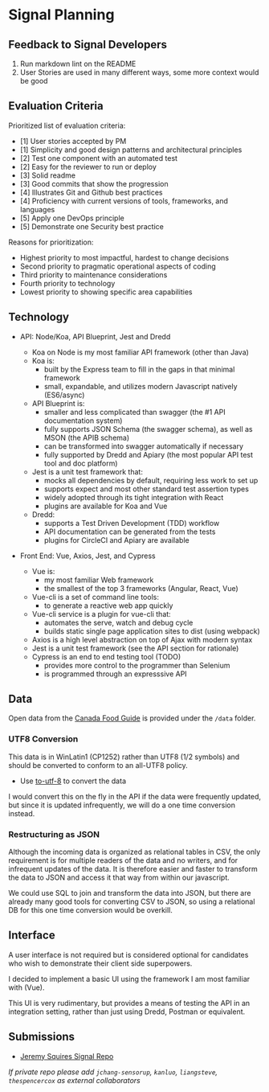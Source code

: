 # Signal Planning

## Feedback to Signal Developers

1. Run markdown lint on the README
2. User Stories are used in many different ways, some more context would be good

## Evaluation Criteria

Prioritized list of evaluation criteria:

- [1] User stories accepted by PM
- [1] Simplicity and good design patterns and architectural principles
- [2] Test one component with an automated test
- [2] Easy for the reviewer to run or deploy
- [3] Solid readme
- [3] Good commits that show the progression
- [4] Illustrates Git and Github best practices
- [4] Proficiency with current versions of tools, frameworks, and languages
- [5] Apply one DevOps principle
- [5] Demonstrate one Security best practice

Reasons for prioritization:

- Highest priority to most impactful, hardest to change decisions
- Second priority to pragmatic operational aspects of coding
- Third priority to maintenance considerations
- Fourth priority to technology
- Lowest priority to showing specific area capabilities

## Technology

- API: Node/Koa, API Blueprint, Jest and Dredd
    - Koa on Node is my most familiar API framework (other than Java)
    - Koa is:
        - built by the Express team to fill in the gaps in that minimal framework
        - small, expandable, and utilizes modern Javascript natively (ES6/async)
    - API Blueprint is:
        - smaller and less complicated than swagger (the #1 API documentation system)
        - fully supports JSON Schema (the swagger schema), as well as MSON (the APIB schema)
        - can be transformed into swagger automatically if necessary
        - fully supported by Dredd and Apiary (the most popular API test tool and doc platform)
    - Jest is a unit test framework that:
        - mocks all dependencies by default, requiring less work to set up
        - supports expect and most other standard test assertion types
        - widely adopted through its tight integration with React
        - plugins are available for Koa and Vue
    - Dredd:
        - supports a Test Driven Development (TDD) workflow
        - API documentation can be generated from the tests
        - plugins for CircleCI and Apiary are available

- Front End: Vue, Axios, Jest, and Cypress
    - Vue is:
        - my most familiar Web framework
        - the smallest of the top 3 frameworks (Angular, React, Vue)
    - Vue-cli is a set of command line tools:
        - to generate a reactive web app quickly
    - Vue-cli service is a plugin for vue-cli that:
        - automates the serve, watch and debug cycle
        - builds static single page application sites to dist (using webpack)
    - Axios is a high level abstraction on top of Ajax with modern syntax
    - Jest is a unit test framework (see the API section for rationale)
    - Cypress is an end to end testing tool (TODO)
        - provides more control to the programmer than Selenium
        - is programmed through an expresssive API

## Data

Open data from the [Canada Food Guide](https://open.canada.ca/data/en/dataset/e5f4a98e-0ccf-4e5e-9912-d308b46c5a7f) is provided under the `/data` folder.

### UTF8 Conversion

This data is in WinLatin1 (CP1252) rather than UTF8 (1/2 symbols) and should be converted to conform to an all-UTF8 policy.

- Use [to-utf-8](https://www.npmjs.com/package/to-utf-8) to convert the data

I would convert this on the fly in the API if the data were frequently updated, but since it is updated infrequently, we will do a one time conversion instead.

### Restructuring as JSON

Although the incoming data is organized as relational tables in CSV, the only requirement is for multiple readers of the data and no writers, and for infrequent updates of the data. It is therefore easier and faster to transform the data to JSON and access it that way from within our javascript.

We could use SQL to join and transform the data into JSON, but there are already many good tools for converting CSV to JSON, so using a relational DB for this one time conversion would be overkill.

## Interface

A user interface is not required but is considered optional for candidates who wish to demonstrate their client side superpowers.

I decided to implement a basic UI using the framework I am most familiar with (Vue).

This UI is very rudimentary, but provides a means of testing the API in an integration setting, rather than just using Dredd, Postman or equivalent.

## Submissions

- [Jeremy Squires Signal Repo](https://github.com/jeremysquires/signal)

*If private repo please add `jchang-sensorup`, `kanluo`, `liangsteve`, `thespencercox` as external collaborators*